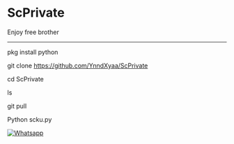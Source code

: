 # ScPrivate
Enjoy free brother
_______________




pkg install python

git clone https://github.com/YnndXyaa/ScPrivate

cd ScPrivate

ls

git pull

Python scku.py

[![Whatsapp](https://img.shields.io/badge/Whatsapp-Ynnd-XD-deepgreen?style=flat-square&logo=whatsapp)](https://wa.me/+6285215857846)
